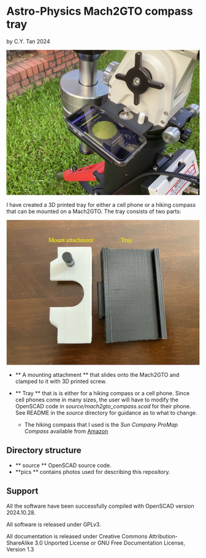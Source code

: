 # Astro-Physics Mach2GTO compass tray

by C.Y. Tan 2024

![Tray](https://github.com/cytan299/Mach2GTO_compass/blob/main//pics/compass_tray.jpg)

I have created a 3D printed tray for either a cell phone or a hiking
compass that can be mounted on a Mach2GTO.  The tray consists of two
parts:

![Attachment_Tray](https://github.com/cytan299/Mach2GTO_compass/blob/main//pics/attachment_tray.jpeg)


* ** A mounting attachment ** that slides onto the Mach2GTO and
  clamped to it with 3D printed screw.
  
* ** Tray ** that is is either for a hiking compass or a cell
  phone. Since cell phones come in many sizes, the user will have to
  modify the OpenSCAD code in _source/mach2gto_compass.scad_ for their
  phone. See README in the _source_ directory for guidance as to what
  to change.
  * The hiking compass that I used is the _Sun Company ProMap Compass_
    available from [Amazon](https://www.amazon.com/Sun-Company-ProMap-Compass-Orienteering/dp/B0BSB7CK6H/ref=sr_1_1?crid=ZWZMW4UPDAT9&dib=eyJ2IjoiMSJ9.PTZqovFsVuQk3P45Le2lTuAsgPY44nySoG10m8s-QUuoT1wN7dO-BFimQgfy31KC_YmA8sLe666aclBQXb9lEbcNqpF3awJ3ZINpGZ0XESWjY2NOR7VNBA1JpDoWsMifdDZDIUJLesX8HBHJGt1RxLk3mVy5rUpbl2KBz1uPtOPo6wgXmPjslWVs-K_GiZJGgon0kJY_P5RN482iRCkKOnEb71ZqvgoTGo_J1YwDRO4qFGxL4XH927XOVDhtrkYt692_lA3Ms2lrfuJUiz-jFO6ViczCguzPnb_2_r6vVZA.qHjP3ISotJTO9xLwJP26toHr-h7VLB3HC0Cjn3-bgD4&dib_tag=se&keywords=Sun+Company+ProMap+Compass&qid=1731036913&sprefix=sun+company+promap+compass%2Caps%2C430&sr=8-1)
	
## Directory structure
* ** source ** OpenSCAD source code.
* **pics ** contains photos used for describing this repository.

## Support

All the software have been successfully compiled with OpenSCAD version
2024.10.28.

All software is released under GPLv3.

All documentation is released under Creative Commons
Attribution-ShareAlike 3.0 Unported License or GNU Free
Documentation License, Version 1.3


    
  
  
  
  








